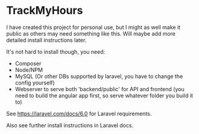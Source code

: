 # TrackMyHours

I have created this project for personal use, but I might as well make it public as others may need something like this.
Will maybe add more detailed install instructions later.

It's not hard to install though, you need:
* Composer
* Node/NPM
* MySQL (Or other DBs supported by laravel, you have to change the config yourself)
* Webserver to serve both 'backend/public' for API and frontend (you need to build the angular app first, so serve whatever folder you build it to)

See https://laravel.com/docs/6.0 for Laravel requirements.

Also see further install instructions in Laravel docs.
